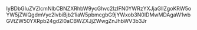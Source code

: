 IyBDbGluZVZlcmNlbCBNZXRhbW9ycGhvc2lzIFN0YWRzYXJjaGllZgoKRW5oYW5jZWQgdmVyc2lvbiBjb21iaW5pbmcgbG9jYWxob3N0IDMwMDAgaW1wbGVtZW50YXRpb24gd2l0aCBWZXJjZWwgZnJhbWV3b3Jr